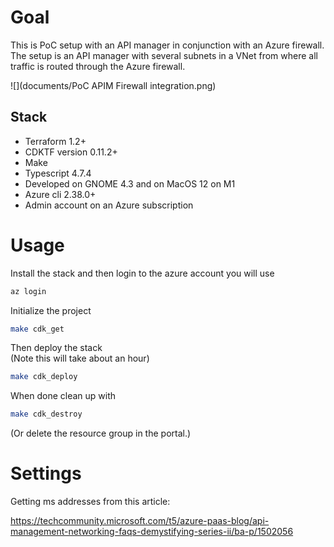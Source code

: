 # Goal 

This is PoC setup with an API manager in conjunction with an Azure firewall. 
The setup is an API manager with several subnets in a VNet from where all traffic is routed through the Azure firewall. 

![](documents/PoC APIM Firewall integration.png)

## Stack 
- Terraform 1.2+
- CDKTF version 0.11.2+
- Make 
- Typescript 4.7.4
- Developed on GNOME 4.3 and on MacOS 12 on M1
- Azure cli 2.38.0+
- Admin account on an Azure subscription

# Usage 

Install the stack and then login to the azure account you will use
```bash
az login 
```

Initialize the project 

```bash
make cdk_get 
```

Then deploy the stack  
(Note this will take about an hour)

```bash 
make cdk_deploy 
```

When done clean up with 

```bash
make cdk_destroy
```

(Or delete the resource group in the portal.)

# Settings 

Getting ms addresses from this article: 

https://techcommunity.microsoft.com/t5/azure-paas-blog/api-management-networking-faqs-demystifying-series-ii/ba-p/1502056

